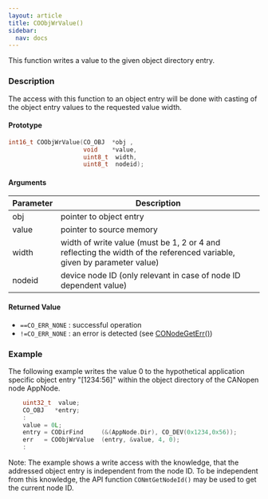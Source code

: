 ```yaml
---
layout: article
title: COObjWrValue()
sidebar:
  nav: docs
---
```


This function writes a value to the given object directory entry.

<!--more-->

### Description

The access with this function to an object entry will be done with casting of the object entry values to the requested value width.

#### Prototype

```c
int16_t COObjWrValue(CO_OBJ  *obj ,
                     void    *value,
                     uint8_t  width,
                     uint8_t  nodeid);
```

#### Arguments

| Parameter | Description |
| --- | --- |
| obj | pointer to object entry |
| value | pointer to source memory |
| width | width of write value (must be 1, 2 or 4 and reflecting the width of the referenced variable, given by parameter value) |
| nodeid | device node ID (only relevant in case of node ID dependent value) |

#### Returned Value

- `==CO_ERR_NONE` : successful operation
- `!=CO_ERR_NONE` : an error is detected (see [CONodeGetErr()](/api_node/co-node-get-err))

### Example

The following example writes the value 0 to the hypothetical application specific object entry "[1234:56]" within the object directory of the CANopen node AppNode.

```c
    uint32_t  value;
    CO_OBJ   *entry;
    :
    value = 0L;
    entry = CODirFind     (&(AppNode.Dir), CO_DEV(0x1234,0x56));
    err   = COObjWrValue  (entry, &value, 4, 0);
    :
```

Note: The example shows a write access with the knowledge, that the addressed object entry is independent from the node ID. To be independent from this knowledge, the API function `CONmtGetNodeId()` may be used to get the current node ID.
